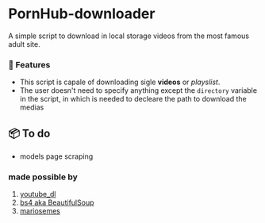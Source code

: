 # PornHub-downloader

A simple script to download in local storage videos from the most famous adult site.

### 💊 Features

- This script is capale of downloading sigle **videos** or *playslist*. 
- The user doesn't need to specify anything except the `directory` variable in the script, in which is needed to decleare the path to download the medias

## 📦 To do

- models page scraping

### made possible by
1) [youtube_dl](https://github.com/ytdl-org/youtube-dl)
2) [bs4 aka BeautifulSoup](https://www.crummy.com/software/BeautifulSoup/)
3) [mariosemes](https://github.com/mariosemes)
